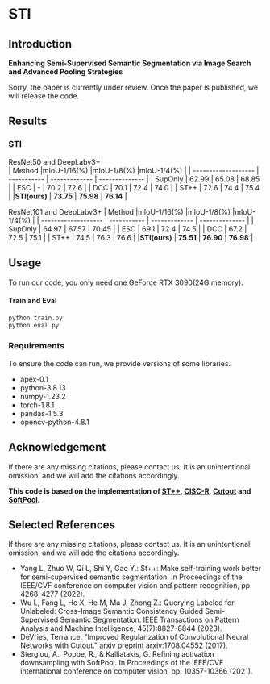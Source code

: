 # STI
## Introduction
**Enhancing Semi-Supervised Semantic Segmentation via Image Search and Advanced Pooling Strategies** 

Sorry, the paper is currently under review. Once the paper is published, we will release the code.
## Results

### STI

ResNet50 and DeepLabv3+                       
| Method              |mIoU-1/16(%) |mIoU-1/8(%)    |mIoU-1/4(%)     |
| ------------------- | ----------- | ------------- | -------------- |
| SupOnly             | 62.99       | 65.08         | 68.85          |
| ESC                 | -           | 70.2          | 72.6           |
| DCC                 | 70.1        | 72.4          | 74.0           |
| ST++                | 72.6        | 74.4          | 75.4           |
|**STI(ours)**        | **73.75**   | **75.98**     | **76.14**      |

ResNet101 and DeepLabv3+
| Method              |mIoU-1/16(%) |mIoU-1/8(%)    |mIoU-1/4(%)     |
| ------------------- | ----------- | ------------- | -------------- |
| SupOnly             | 64.97       | 67.57         | 70.45          |
| ESC                 | 69.1        | 72.4          | 74.5           |
| DCC                 | 67.2        | 72.5          | 75.1           |
| ST++                | 74.5        | 76.3          | 76.6           |
|**STI(ours)**        | **75.51**   | **76.90**     | **76.98**      |



## Usage
To run our code, you only need one GeForce RTX 3090(24G memory).

#### Train and Eval
```bash 
python train.py
python eval.py
```

### Requirements

To ensure the code can run, we provide versions of some libraries.

- apex-0.1
- python-3.8.13
- numpy-1.23.2
- torch-1.8.1
- pandas-1.5.3
- opencv-python-4.8.1

## Acknowledgement 

If there are any missing citations, please contact us. It is an unintentional omission, and we will add the citations accordingly.

 **This code is based on the implementation of  [ST++](https://github.com/quark0/darts), [CISC-R](https://github.com/xiaomi-automl/FairDARTS), [Cutout](https://github.com/uoguelph-mlrg/Cutout) and [SoftPool](https://github.com/alexandrosstergiou/SoftPool).**

## Selected References

If there are any missing citations, please contact us. It is an unintentional omission, and we will add the citations accordingly.

- Yang L, Zhuo W, Qi L, Shi Y, Gao Y.: St++: Make self-training work better for semi-supervised semantic segmentation. In Proceedings of the IEEE/CVF conference on computer vision and pattern recognition, pp. 4268-4277 (2022).
- Wu L, Fang L, He X, He M, Ma J, Zhong Z.: Querying Labeled for Unlabeled: Cross-Image Semantic Consistency Guided Semi-Supervised Semantic Segmentation. IEEE Transactions on Pattern Analysis and Machine Intelligence, 45(7):8827-8844 (2023).
- DeVries, Terrance. "Improved Regularization of Convolutional Neural Networks with Cutout." arxiv preprint arxiv:1708.04552 (2017).
- Stergiou, A., Poppe, R., & Kalliatakis, G. Refining activation downsampling with SoftPool. In Proceedings of the IEEE/CVF international conference on computer vision, pp. 10357-10366 (2021).

